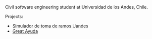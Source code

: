 Civil software engineering student at Universidad de los Andes, Chile.

Projects:
- [Simulador de toma de ramos Uandes](https://bit.ly/TomadorRamosUandes)
- [Great Ayuda](http://www.g-ayuda.net)
